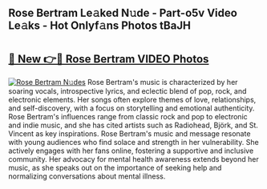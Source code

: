 ## Rose Bertram Le𝚊ked N𝚞de - Part-o5v Video Le𝚊ks - Hot Onlyf𝚊ns Photos tBaJH

# <h2><a href="http://ab32197.deff.icu/?id=Rose+Bertram">🔗 New 👉🔴 Rose Bertram VIDEO Photos</a></h2>

[![Rose Bertram N𝚞des](https://i.imgur.com/rIISA9y.gif)](http://ab32197.deff.icu/?id=Rose+Bertram)
Rose Bertram's music is characterized by her soaring vocals, introspective lyrics, and eclectic blend of pop, rock, and electronic elements. Her songs often explore themes of love, relationships, and self-discovery, with a focus on storytelling and emotional authenticity. Rose Bertram's influences range from classic rock and pop to electronic and indie music, and she has cited artists such as Radiohead, Björk, and St. Vincent as key inspirations. Rose Bertram's music and message resonate with young audiences who find solace and strength in her vulnerability. She actively engages with her fans online, fostering a supportive and inclusive community. Her advocacy for mental health awareness extends beyond her music, as she speaks out on the importance of seeking help and normalizing conversations about mental illness.
